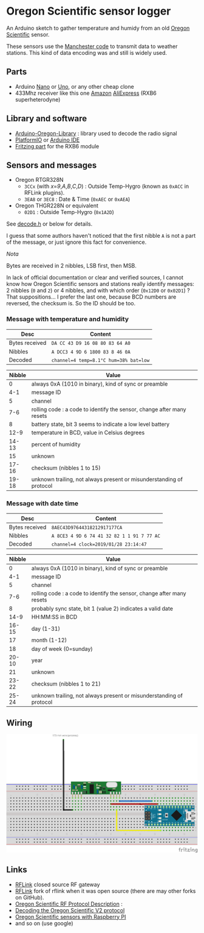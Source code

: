 # Oregon Scientific sensor logger

An Arduino sketch to gather temperature and humidy from an old [Oregon Scientific](http://global.oregonscientific.com/) sensor.

These sensors use the [Manchester code](https://en.wikipedia.org/wiki/Manchester_code) to transmit data to weather stations. This kind of data encoding was and still is widely used.

## Parts
- Arduino [Nano](https://store.arduino.cc/arduino-nano) or [Uno](https://store.arduino.cc/arduino-uno-rev3), or any other cheap clone
- 433Mhz receiver like this one [Amazon](https://www.amazon.fr/WINGONEER-433Mhz-Superheterodyne-récepteur-Arduino/dp/B06XHJMC82) [AliExpress](https://fr.aliexpress.com/item/NEW-RXB6-433Mhz-Superheterodyne-Wireless-Receiver-Module-for-Arduino-ARM-AVR/32808930551.html) (RXB6 superheterodyne)

## Library and software
- [Arduino-Oregon-Library](https://github.com/Mickaelh51/Arduino-Oregon-Library) : library used to decode the radio signal
- [PlatformIO](https://platformio.org) or [Arduino IDE](https://www.arduino.cc/en/main/software)
- [Fritzing part](http://forum.fritzing.org/t/diode-keine-led-bauform-0805-gesucht/2216/34) for the RXB6 module

## Sensors and messages

 * Oregon RTGR328N
    - `3CCx` (with _x_=_9_,_A_,_B_,_C_,_D_) : Outside Temp-Hygro (known as `0xACC` in RFLink plugins).
    - `3EA8` or `3EC8` : Date & Time (`0xAEC` or `0xAEA`)
 * Oregon THGR228N or equivalent
    - `02D1` : Outside Temp-Hygro  (`0x1A2D`)

See [decode.h](include/decode.h) or below for details.

I guess that some authors haven't noticed that the first nibble `A` is not a part of the message, or just ignore this fact for convenience.

*Nota*

Bytes are received in 2 nibbles, LSB first, then MSB.

In lack of official documentation or clear and verified sources, I cannot know how Oregon Scientific sensors and stations really identify messages: 2 nibbles (`0` and `2`) or 4 nibbles, and with which order (`0x12D0` or `0x02D1`) ? That suppositions... I prefer the last one, because BCD numbers are reversed, the checksum is. So the ID should be too.

### Message with temperature and humidity

Desc | Content
---- | -------
Bytes received | `DA CC 43 D9 16 08 80 83 64 A0`
Nibbles | `A DCC3 4 9D 6 1800 83 8 46 0A`
Decoded | `channel=4 temp=8.1°C hum=38% bat=low`

Nibble | Value
------ | -----
   0   | always 0xA (1010 in binary), kind of sync or preamble
  4-1  | message ID
   5   | channel
  7-6  | rolling code : a code to identify the sensor, change after many resets
   8   | battery state, bit 3 seems to indicate a low level battery
  12-9 | temperature in BCD, value in Celsius degrees
 14-13 | percent of humidity
   15  | unknown
 17-16 | checksum (nibbles 1 to 15)
 19-18 | unknown trailing, not always present or misunderstanding of protocol

### Message with date time


Desc | Content
---- | -------
Bytes received | `8AEC43D97644318212917177CA`
Nibbles | `A 8CE3 4 9D 6 74 41 32 82 1 1 91 7 77 AC`
Decoded | `channel=4 clock=2019/01/28 23:14:47`

Nibble | Value
------ | -----
   0   | always 0xA (1010 in binary), kind of sync or preamble
  4-1  | message ID
   5   | channel
  7-6  | rolling code : a code to identify the sensor, change after many resets
   8   | probably sync state, bit 1 (value 2) indicates a valid date
  14-9 | HH:MM:SS in BCD
 16-15 | day (1-31)
   17  | month (1-12)
   18  | day of week (0=sunday)
 20-10 | year
   21  | unknown
 23-22 | checksum (nibbles 1 to 21)
 25-24 | unknown trailing, not always present or misunderstanding of protocol

## Wiring

![breadboard](oregon_bb.png)

## Links

* [RFLink](http://www.rflink.nl/blog2/) closed source RF gateway
* [RFLink](https://github.com/cwesystems/RFLink) fork of rflink when it was open source (there are may other forks on GitHub).
* [Oregon Scientific RF Protocol Description](http://wmrx00.sourceforge.net/Arduino/OregonScientific-RF-Protocols.pdf) :
* [Decoding the Oregon Scientific V2 protocol](https://jeelabs.net/projects/cafe/wiki/Decoding_the_Oregon_Scientific_V2_protocol)
* [Oregon Scientific sensors with Raspberry PI](https://www.disk91.com/2013/technology/hardware/oregon-scientific-sensors-with-raspberry-pi/)
* and so on (use google)
